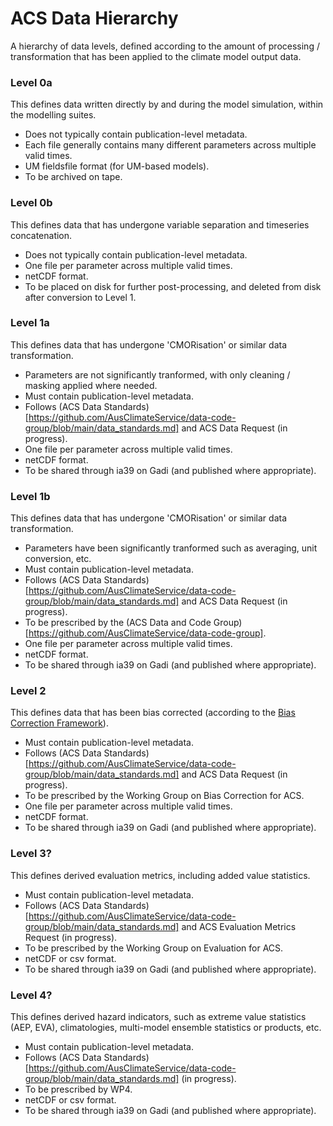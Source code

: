 # ACS Data Hierarchy
A hierarchy of data levels, defined according to the amount of processing / transformation that has been applied to the climate model output data.

### Level 0a
This defines data written directly by and during the model simulation, within the modelling suites.  

- Does not typically contain publication-level metadata.
- Each file generally contains many different parameters across multiple valid times.
- UM fieldsfile format (for UM-based models).
- To be archived on tape.

### Level 0b
This defines data that has undergone variable separation and timeseries concatenation. 

- Does not typically contain publication-level metadata.
- One file per parameter across multiple valid times.
- netCDF format.
- To be placed on disk for further post-processing, and deleted from disk after conversion to Level 1.

### Level 1a
This defines data that has undergone 'CMORisation' or similar data transformation. 

- Parameters are not significantly tranformed, with only cleaning / masking applied where needed.
- Must contain publication-level metadata.
- Follows (ACS Data Standards)[https://github.com/AusClimateService/data-code-group/blob/main/data_standards.md] and ACS Data Request (in progress).
- One file per parameter across multiple valid times.
- netCDF format.
- To be shared through ia39 on Gadi (and published where appropriate).

### Level 1b
This defines data that has undergone 'CMORisation' or similar data transformation. 

- Parameters have been significantly tranformed such as averaging, unit conversion, etc.
- Must contain publication-level metadata.
- Follows (ACS Data Standards)[https://github.com/AusClimateService/data-code-group/blob/main/data_standards.md] and ACS Data Request (in progress).
- To be prescribed by the (ACS Data and Code Group)[https://github.com/AusClimateService/data-code-group].
- One file per parameter across multiple valid times.
- netCDF format.
- To be shared through ia39 on Gadi (and published where appropriate).

### Level 2
This defines data that has been bias corrected (according to the [Bias Correction Framework](bias_correction_framework.md)).

- Must contain publication-level metadata.  
- Follows (ACS Data Standards)[https://github.com/AusClimateService/data-code-group/blob/main/data_standards.md] and ACS Data Request (in progress).  
- To be prescribed by the Working Group on Bias Correction for ACS.  
- One file per parameter across multiple valid times.  
- netCDF format.  
- To be shared through ia39 on Gadi (and published where appropriate).  

### Level 3?
This defines derived evaluation metrics, including added value statistics.

- Must contain publication-level metadata.
- Follows (ACS Data Standards)[https://github.com/AusClimateService/data-code-group/blob/main/data_standards.md] and ACS Evaluation Metrics Request (in progress).
- To be prescribed by the Working Group on Evaluation for ACS.
- netCDF or csv format.
- To be shared through ia39 on Gadi (and published where appropriate).

### Level 4?
This defines derived hazard indicators, such as extreme value statistics (AEP, EVA), climatologies, multi-model ensemble statistics or products, etc.

- Must contain publication-level metadata.
- Follows (ACS Data Standards)[https://github.com/AusClimateService/data-code-group/blob/main/data_standards.md] (in progress).
- To be prescribed by WP4.
- netCDF or csv format.
- To be shared through ia39 on Gadi (and published where appropriate).

